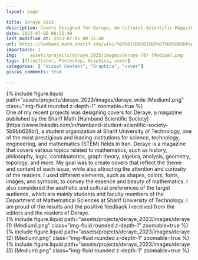 ```yaml
---
layout: page

title: Deraye 2023
description: Covers Designed for Deraye, An Cultural-Scientific Magazine of The Sharif university Math Department
date: 2023-07-06 00:35:40 
last_modified_at: 2023-07-05 00:35:40
url: https://hamband.math.sharif.edu/wiki/%D9%81%D8%B1%D9%87%D9%86%DA%AF%DB%8C/%D8%AF%D8%B1%D8%A7%DB%8C%D9%87/%D8%AF%D8%A7%D9%86%D8%B4%D9%86%D8%A7%D9%85%D9%87
importance: 1
img:     assets/projects/deraye_2023/images/deraye (0) (Medium).png
tags: [Illustrator, Photoshop, Graphics, cover]
categories: [ "Visual Content", "Graphics", "cover"]
giscus_comments: true

---
```


<div class="row mt-3">
    <div class="col-sm mt-3 mt-md-0">
        {% include figure.liquid path="assets/projects/deraye_2023/images/deraye_wide (Medium).png" class="img-fluid rounded z-depth-1" zoomable=true %}
    </div>

    

</div>
One of my recent projects was designing covers for Deraye, a magazine published by the Sharif Math [Hamband Scientific Society](https://www.linkedin.com/in/hamband-student-scientific-society-5b9bb628b/), a student organization at Sharif University of Technology, one of the most prestigious and leading institutions for science, technology, engineering, and mathematics (STEM) fields in Iran. Deraye is a magazine that covers various topics related to mathematics, such as history, philosophy, logic, combinatorics, graph theory, algebra, analysis, geometry, topology, and more. My goal was to create covers that reflect the theme and content of each issue, while also attracting the attention and curiosity of the readers. I used different elements, such as shapes, colors, fonts, images, and symbols, to convey the essence and beauty of mathematics. I also considered the aesthetic and cultural preferences of the target audience, which are mainly students and faculty members of the Department of Mathematical Sciences at Sharif University of Technology. I am proud of the results and the positive feedback I received from the editors and the readers of Deraye.
<div class="row mt-3">
    <div class="col-sm mt-3 mt-md-0">
        {% include figure.liquid path="assets/projects/deraye_2023/images/deraye (1) (Medium).png" class="img-fluid rounded z-depth-1" zoomable=true %}
    </div>
    <div class="col-sm mt-3 mt-md-0">
        {% include figure.liquid path="assets/projects/deraye_2023/images/deraye (2) (Medium).png" class="img-fluid rounded z-depth-1" zoomable=true %}
    </div> 
        <div class="col-sm mt-3 mt-md-0">
        {% include figure.liquid path="assets/projects/deraye_2023/images/deraye (3) (Medium).png" class="img-fluid rounded z-depth-1" zoomable=true %}
    </div> 
</div>